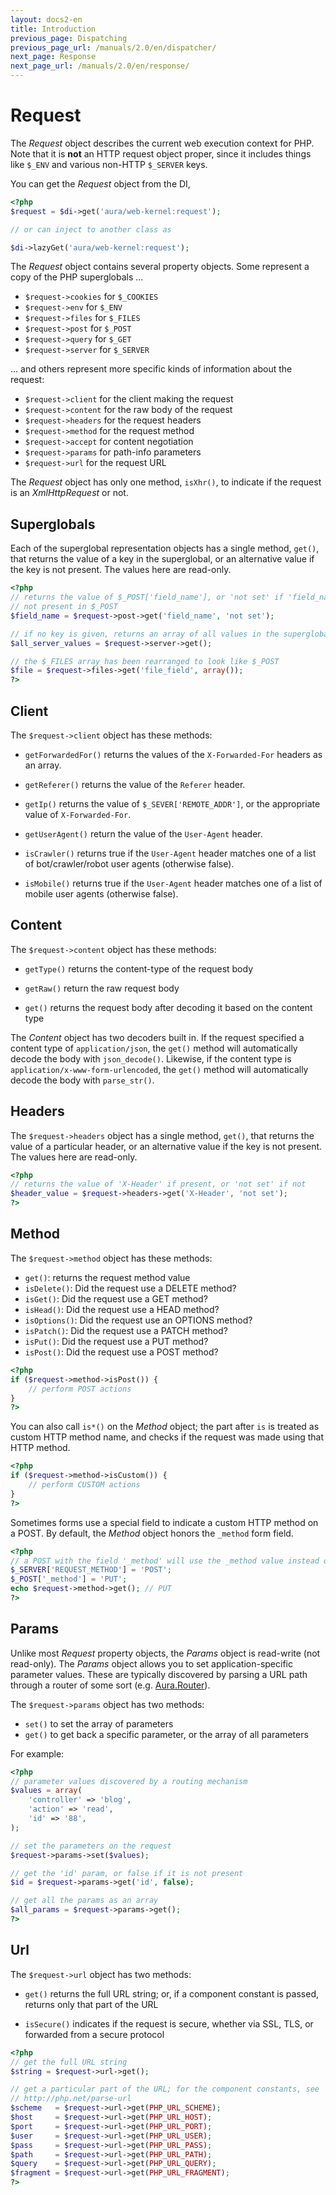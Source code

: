 ```yaml
---
layout: docs2-en
title: Introduction
previous_page: Dispatching
previous_page_url: /manuals/2.0/en/dispatcher/
next_page: Response
next_page_url: /manuals/2.0/en/response/
---
```


# Request

The _Request_ object describes the current web execution context for PHP. Note
that it is **not** an HTTP request object proper, since it includes things
like `$_ENV` and various non-HTTP `$_SERVER` keys.

You can get the _Request_ object from the DI,

```php
<?php
$request = $di->get('aura/web-kernel:request');

// or can inject to another class as

$di->lazyGet('aura/web-kernel:request');
```

The _Request_ object contains several property objects. Some represent a copy
of the PHP superglobals ...

- `$request->cookies` for `$_COOKIES`
- `$request->env` for `$_ENV`
- `$request->files` for `$_FILES`
- `$request->post` for `$_POST`
- `$request->query` for `$_GET`
- `$request->server` for `$_SERVER`

... and others represent more specific kinds of information about the request:

- `$request->client` for the client making the request
- `$request->content` for the raw body of the request
- `$request->headers` for the request headers
- `$request->method` for the request method
- `$request->accept` for content negotiation
- `$request->params` for path-info parameters
- `$request->url` for the request URL

The _Request_ object has only one method, `isXhr()`, to indicate if the
request is an _XmlHttpRequest_ or not.

## Superglobals

Each of the superglobal representation objects has a single method, `get()`,
that returns the value of a key in the superglobal, or an alternative value
if the key is not present.  The values here are read-only.

```php
<?php
// returns the value of $_POST['field_name'], or 'not set' if 'field_name' is
// not present in $_POST
$field_name = $request->post->get('field_name', 'not set');

// if no key is given, returns an array of all values in the superglobal
$all_server_values = $request->server->get();

// the $_FILES array has been rearranged to look like $_POST
$file = $request->files->get('file_field', array());
?>
```

## Client

The `$request->client` object has these methods:

- `getForwardedFor()` returns the values of the `X-Forwarded-For` headers as
  an array.

- `getReferer()` returns the value of the `Referer` header.

- `getIp()` returns the value of `$_SEVER['REMOTE_ADDR']`, or the appropriate
  value of `X-Forwarded-For`.

- `getUserAgent()` return the value of the `User-Agent` header.

- `isCrawler()` returns true if the `User-Agent` header matches one of a list
  of bot/crawler/robot user agents (otherwise false).

- `isMobile()` returns true if the `User-Agent` header matches one of a list
  of mobile user agents (otherwise false).

## Content

The `$request->content` object has these methods:

- `getType()` returns the content-type of the request body

- `getRaw()` return the raw request body

- `get()` returns the request body after decoding it based on the content type

The _Content_ object has two decoders built in.
If the request specified a content type of `application/json`,
the `get()` method will automatically decode the body with `json_decode()`.
Likewise, if the content type is `application/x-www-form-urlencoded`, the
`get()` method will automatically decode the body with `parse_str()`.

## Headers

The `$request->headers` object has a single method, `get()`, that returns the
value of a particular header, or an alternative value if the key is not
present. The values here are read-only.

```php
<?php
// returns the value of 'X-Header' if present, or 'not set' if not
$header_value = $request->headers->get('X-Header', 'not set');
?>
```

## Method

The `$request->method` object has these methods:

- `get()`: returns the request method value
- `isDelete()`: Did the request use a DELETE method?
- `isGet()`: Did the request use a GET method?
- `isHead()`: Did the request use a HEAD method?
- `isOptions()`: Did the request use an OPTIONS method?
- `isPatch()`: Did the request use a PATCH method?
- `isPut()`: Did the request use a PUT method?
- `isPost()`: Did the request use a POST method?

```php
<?php
if ($request->method->isPost()) {
    // perform POST actions
}
?>
```

You can also call `is*()` on the _Method_ object; the part after `is` is
treated as custom HTTP method name, and checks if the request was made using
that HTTP method.

```php
<?php
if ($request->method->isCustom()) {
    // perform CUSTOM actions
}
?>
```

Sometimes forms use a special field to indicate a custom HTTP method on a
POST. By default, the _Method_ object honors the `_method` form field.

```php
<?php
// a POST with the field '_method' will use the _method value instead of POST
$_SERVER['REQUEST_METHOD'] = 'POST';
$_POST['_method'] = 'PUT';
echo $request->method->get(); // PUT
?>
```

## Params

Unlike most _Request_ property objects, the _Params_ object is read-write (not
read-only). The _Params_ object allows you to set application-specific
parameter values. These are typically discovered by parsing a URL path through
a router of some sort (e.g. [Aura.Router][]).

  [Aura.Router]: https://github.com/auraphp/Aura.Router

The `$request->params` object has two methods:

- `set()` to set the array of parameters
- `get()` to get back a specific parameter, or the array of all parameters

For example:

```php
<?php
// parameter values discovered by a routing mechanism
$values = array(
    'controller' => 'blog',
    'action' => 'read',
    'id' => '88',
);

// set the parameters on the request
$request->params->set($values);

// get the 'id' param, or false if it is not present
$id = $request->params->get('id', false);

// get all the params as an array
$all_params = $request->params->get();
?>
```

## Url

The `$request->url` object has two methods:

- `get()` returns the full URL string; or, if a component constant is passed,
  returns only that part of the URL

- `isSecure()` indicates if the request is secure, whether via SSL, TLS, or
  forwarded from a secure protocol

```php
<?php
// get the full URL string
$string = $request->url->get();

// get a particular part of the URL; for the component constants, see
// http://php.net/parse-url
$scheme   = $request->url->get(PHP_URL_SCHEME);
$host     = $request->url->get(PHP_URL_HOST);
$port     = $request->url->get(PHP_URL_PORT);
$user     = $request->url->get(PHP_URL_USER);
$pass     = $request->url->get(PHP_URL_PASS);
$path     = $request->url->get(PHP_URL_PATH);
$query    = $request->url->get(PHP_URL_QUERY);
$fragment = $request->url->get(PHP_URL_FRAGMENT);
?>
```
